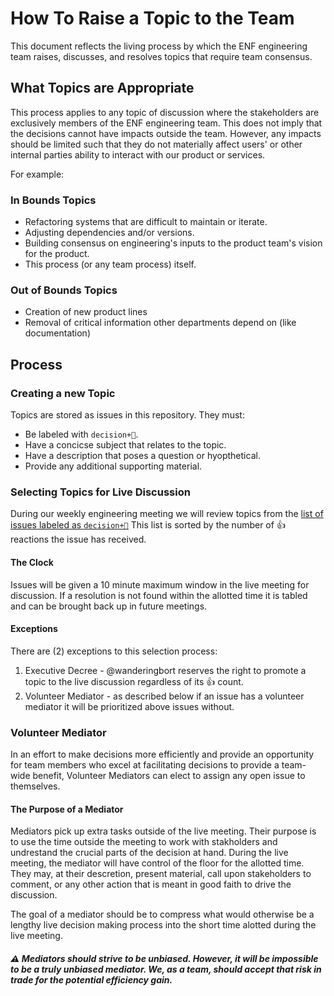 # How To Raise a Topic to the Team

This document reflects the living process by which the ENF engineering team raises, discusses, and resolves topics that require team consensus.

## What Topics are Appropriate

This process applies to any topic of discussion where the stakeholders are exclusively members of the ENF engineering team. This does not imply 
that the decisions cannot have impacts outside the team. However, any impacts should be limited such that they do not materially affect users' or
other internal parties ability to interact with our product or services. 

For example:

### In Bounds Topics
* Refactoring systems that are difficult to maintain or iterate.
* Adjusting dependencies and/or versions.
* Building consensus on engineering's inputs to the product team's vision for the product.
* This process (or any team process) itself.

### Out of Bounds Topics
* Creation of new product lines
* Removal of critical information other departments depend on (like documentation)

## Process

### Creating a new Topic

Topics are stored as issues in this repository. They must:
* Be labeled with `decision+🤔`. 
* Have a concicse subject that relates to the topic.
* Have a description that poses a question or hyopthetical.
* Provide any additional supporting material.

### Selecting Topics for Live Discussion

During our weekly engineering meeting we will review topics from the [list of issues labeled as `decision+🤔`](https://github.com/eosnetworkfoundation/engineering/issues?q=is%3Aissue+is%3Aopen+label%3A%22decision+%F0%9F%A4%94%22) 
This list is sorted by the number of :+1: reactions the issue has received.

#### The Clock
Issues will be given a 10 minute maximum window in the live meeting for discussion. If a resolution is not found within the allotted time it is tabled and can be
brought back up in future meetings.

#### Exceptions
There are (2) exceptions to this selection process:
1. Executive Decree - @wanderingbort reserves the right to promote a topic to the live discussion regardless of its :+1: count.
2. Volunteer Mediator - as described below if an issue has a volunteer mediator it will be prioritized above issues without.

### Volunteer Mediator
In an effort to make decisions more efficiently and provide an opportunity for team members who excel at facilitating decisions to provide a team-wide benefit, 
Volunteer Mediators can elect to assign any open issue to themselves.

#### The Purpose of a Mediator
Mediators pick up extra tasks outside of the live meeting. Their purpose is to use the time outside the meeting to work with stakholders and undrestand the crucial
parts of the decision at hand. During the live meeting, the mediator will have control of the floor for the allotted time. They may, at their descretion, present
material, call upon stakeholders to comment, or any other action that is meant in good faith to drive the discussion.

The goal of a mediator should be to compress what would otherwise be a lengthy live decision making process into the short time alotted during the live meeting.

##### :warning: Mediators should strive to be unbiased. However, it will be impossible to be a truly unbiased mediator. We, as a team, should accept that risk in trade for the potential efficiency gain. 
